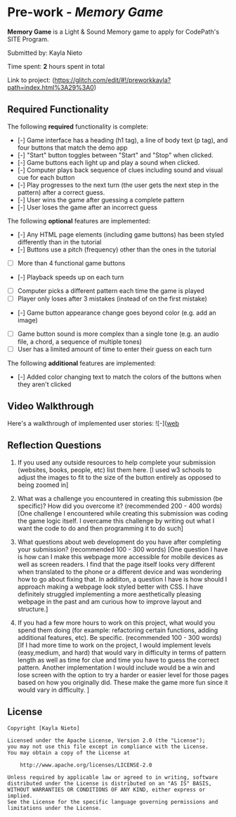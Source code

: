 # Pre-work - *Memory Game*

**Memory Game** is a Light & Sound Memory game to apply for CodePath's SITE Program. 

Submitted by: Kayla Nieto

Time spent: **2** hours spent in total

Link to project: (https://glitch.com/edit/#!/preworkkayla?path=index.html%3A29%3A0)

## Required Functionality

The following **required** functionality is complete:

* [-] Game interface has a heading (h1 tag), a line of body text (p tag), and four buttons that match the demo app
* [-] "Start" button toggles between "Start" and "Stop" when clicked. 
* [-] Game buttons each light up and play a sound when clicked. 
* [-] Computer plays back sequence of clues including sound and visual cue for each button
* [-] Play progresses to the next turn (the user gets the next step in the pattern) after a correct guess. 
* [-] User wins the game after guessing a complete pattern
* [-] User loses the game after an incorrect guess

The following **optional** features are implemented:

* [-] Any HTML page elements (including game buttons) has been styled differently than in the tutorial
* [-] Buttons use a pitch (frequency) other than the ones in the tutorial
* [ ] More than 4 functional game buttons
* [-] Playback speeds up on each turn
* [ ] Computer picks a different pattern each time the game is played
* [ ] Player only loses after 3 mistakes (instead of on the first mistake)
* [-] Game button appearance change goes beyond color (e.g. add an image)
* [ ] Game button sound is more complex than a single tone (e.g. an audio file, a chord, a sequence of multiple tones)
* [ ] User has a limited amount of time to enter their guess on each turn

The following **additional** features are implemented:

- [-] Added color changing text to match the colors of the buttons when they aren't clicked

## Video Walkthrough

Here's a walkthrough of implemented user stories:
![-]([web](https://user-images.githubusercontent.com/62471652/111549253-3d460880-8752-11eb-8a4a-236f5ff3363f.gif)



## Reflection Questions
1. If you used any outside resources to help complete your submission (websites, books, people, etc) list them here. 
[I used w3 schools to adjust the images to fit to the size of the button entirely as opposed to being zoomed in]

2. What was a challenge you encountered in creating this submission (be specific)? How did you overcome it? (recommended 200 - 400 words) 
[One challenge I encountered while creating this submission was coding the game logic itself. I overcame this challenge by writing out what I want the code to do and then programming it to do such]

3. What questions about web development do you have after completing your submission? (recommended 100 - 300 words) 
[One question I have is how can I make this webpage more accessible for mobile devices as well as screen readers. I find that the page itself looks very different when translated to the phone or a different device and was wondering how to go about fixing that. In addiiton, a question I have is how should I approach making a webpage look styled better with CSS. I have definitely struggled implementing a more aesthetically pleasing webpage in the past and am curious how to improve layout and structure.]

4. If you had a few more hours to work on this project, what would you spend them doing (for example: refactoring certain functions, adding additional features, etc). Be specific. (recommended 100 - 300 words) 
[If I had more time to work on the project, I would implement levels (easy,medium, and hard) that would vary in difficulty in terms of pattern length as well as time for clue and time you have to guess the correct pattern. Another implementation I would include would be a win and lose screen with the option to try a harder or easier level for those pages based on how you originally did. These make the game more fun since it would vary in difficulty.
]



## License

    Copyright [Kayla Nieto]

    Licensed under the Apache License, Version 2.0 (the "License");
    you may not use this file except in compliance with the License.
    You may obtain a copy of the License at

        http://www.apache.org/licenses/LICENSE-2.0

    Unless required by applicable law or agreed to in writing, software
    distributed under the License is distributed on an "AS IS" BASIS,
    WITHOUT WARRANTIES OR CONDITIONS OF ANY KIND, either express or implied.
    See the License for the specific language governing permissions and
    limitations under the License.

